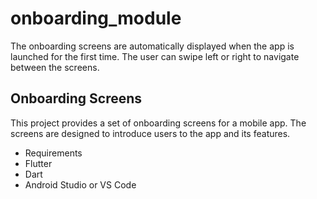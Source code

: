 # onboarding_module

The onboarding screens are automatically displayed when the app is launched for the first time. The user can swipe left or right to navigate between the screens.

## Onboarding Screens
This project provides a set of onboarding screens for a mobile app. The screens are designed to introduce users to the app and its features.

- Requirements
- Flutter
- Dart
- Android Studio or VS Code